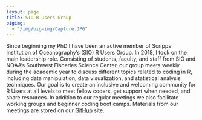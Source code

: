 ```yaml
---
layout: page
title: SIO R Users Group
bigimg:
  - "/img/big-img/Capture.JPG"
---
```


Since beginning my PhD I have been an active member of Scripps Institution of Oceanography’s (SIO) R Users Group. In 2018, I took on the main leadership role. Consisting of students, faculty, and staff from SIO and NOAA’s Southwest Fisheries Science Center, our group meets weekly during the academic year to discuss different topics related to coding in R, including data manipulation, data visualization, and statistical analysis techniques. Our goal is to create an inclusive and welcoming community for R Users at all levels to meet fellow coders, get support when needed, and share resources. In addition to our regular meetings we also facilitate working groups and beginner coding boot camps. 
Materials from our meetings are stored on our [GitHub](https://github.com/Open-Data-Science-at-SIO/R-Users-Presentations) site.
